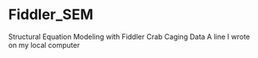 # Fiddler_SEM
Structural Equation Modeling with Fiddler Crab Caging Data
A line I wrote on my local computer
